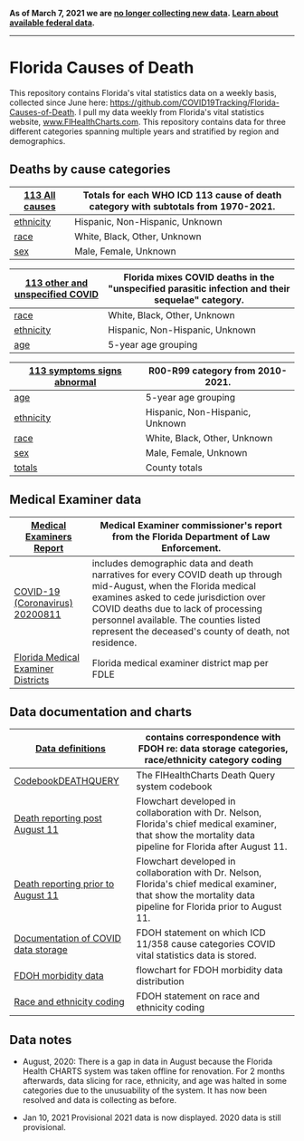 **As of March 7, 2021 we are [no longer collecting new data](https://covidtracking.com/analysis-updates/giving-thanks-and-looking-ahead-our-data-collection-work-is-done). [Learn about available federal data](https://covidtracking.com/analysis-updates/federal-covid-data-101-how-to-find-data).**

---

# Florida Causes of Death
This repository contains Florida's vital statistics data on a weekly basis, collected since June here: https://github.com/COVID19Tracking/Florida-Causes-of-Death. I pull my data weekly from Florida's vital statistics website, www.FlHealthCharts.com. This repository contains data for three different categories spanning multiple years and stratified by region and demographics.

## Deaths by cause categories

[113 All causes](https://github.com/COVID19Tracking/Florida-Causes-of-Death/tree/master/113%20All%20causes) | Totals for each WHO ICD 113 cause of death category with subtotals from 1970-2021.
-------------- | ---------------------------------------------------------------------------------------------------------------
[ethnicity](https://github.com/COVID19Tracking/Florida-Causes-of-Death/tree/master/113%20All%20causes/ethnicity) | Hispanic, Non-Hispanic, Unknown
[race](https://github.com/COVID19Tracking/Florida-Causes-of-Death/tree/master/113%20All%20causes/race) | White, Black, Other, Unknown
[sex](https://github.com/COVID19Tracking/Florida-Causes-of-Death/tree/master/113%20All%20causes/sex) | Male, Female, Unknown
	
[113 other and unspecified COVID](https://github.com/COVID19Tracking/Florida-Causes-of-Death/tree/master/113%20other%20and%20unspecified_COVID) | Florida mixes COVID deaths in the "unspecified parasitic infection and their sequelae" category.
------------------------------- | ------------------------------------------------------------------------------------------------
[race](https://github.com/COVID19Tracking/Florida-Causes-of-Death/tree/master/113%20other%20and%20unspecified_COVID/Sex%20and_or%20Race) | White, Black, Other, Unknown
[ethnicity](https://github.com/COVID19Tracking/Florida-Causes-of-Death/tree/master/113%20other%20and%20unspecified_COVID/Ethnicity) | Hispanic, Non-Hispanic, Unknown
[age](https://github.com/COVID19Tracking/Florida-Causes-of-Death/tree/master/113%20other%20and%20unspecified_COVID/Age) | 5-year age grouping

[113 symptoms signs abnormal](https://github.com/COVID19Tracking/Florida-Causes-of-Death/tree/master/113%20symptoms%20signs%20abnormal) | R00-R99 category from 2010-2021.
--------------------------- | ------------------------------------------------------------------------------------------------------------------------
[age](https://github.com/COVID19Tracking/Florida-Causes-of-Death/tree/master/113%20symptoms%20signs%20abnormal/age) | 5-year age grouping
[ethnicity](https://github.com/COVID19Tracking/Florida-Causes-of-Death/tree/master/113%20symptoms%20signs%20abnormal/ethnicity) | Hispanic, Non-Hispanic, Unknown
[race](https://github.com/COVID19Tracking/Florida-Causes-of-Death/tree/master/113%20symptoms%20signs%20abnormal/race) | White, Black, Other, Unknown
[sex](https://github.com/COVID19Tracking/Florida-Causes-of-Death/tree/master/113%20symptoms%20signs%20abnormal/sex) | Male, Female, Unknown
[totals](https://github.com/COVID19Tracking/Florida-Causes-of-Death/tree/master/113%20symptoms%20signs%20abnormal/totals) | County totals

## Medical Examiner data
[Medical Examiners Report](https://github.com/COVID19Tracking/Florida-Causes-of-Death/tree/master/Medical%20Examiners%20Report) | Medical Examiner commissioner's report from the Florida Department of Law Enforcement.
-------------------------- | ------------------------------------------------------------------------------------------------------------------------------------------
[COVID-19 (Coronavirus) 20200811](https://github.com/COVID19Tracking/Florida-Causes-of-Death/blob/master/Medical%20Examiners%20Report/COVID-19%20(Coronavirus)%2020200811.xlsx) | includes demographic data and death narratives for every COVID death up through mid-August, when the Florida medical examines asked to cede jurisdiction over COVID deaths due to lack of processing personnel available. The counties listed represent the deceased's county of death, not residence.
[Florida Medical Examiner Districts](https://github.com/COVID19Tracking/Florida-Causes-of-Death/blob/master/Medical%20Examiners%20Report/Florida%20Medical%20Examiner%20Districts.pdf)| Florida medical examiner district map per FDLE

## Data documentation and charts

[Data definitions](https://github.com/COVID19Tracking/Florida-Causes-of-Death/tree/master/Data%20definitions) | contains correspondence with FDOH re: data storage categories, race/ethnicity category coding
----------------- | ----------------------------------------------------------------------------------------------------------------------------------------------------
[CodebookDEATHQUERY](https://github.com/COVID19Tracking/Florida-Causes-of-Death/blob/master/Data%20definitions/CodebookDEATHQUERY.pdf) | The FlHealthCharts Death Query system codebook
[Death reporting post August 11](https://github.com/COVID19Tracking/Florida-Causes-of-Death/blob/master/Data%20definitions/Death%20reporting%20post%20August%2011.png) | Flowchart developed in collaboration with Dr. Nelson, Florida's chief medical examiner, that show the mortality data pipeline for Florida after August 11.
[Death reporting prior to August 11](https://github.com/COVID19Tracking/Florida-Causes-of-Death/blob/master/Data%20definitions/Death%20reporting%20prior%20to%20August%2011.png) | Flowchart developed in collaboration with Dr. Nelson, Florida's chief medical examiner, that show the mortality data pipeline for Florida prior to August 11.
[Documentation of COVID data storage](https://github.com/COVID19Tracking/Florida-Causes-of-Death/blob/master/Data%20definitions/Documentation%20of%20COVID%20data%20storage.docx) | FDOH statement on which ICD 11/358 cause categories COVID vital statistics data is stored.
[FDOH morbidity data](https://github.com/COVID19Tracking/Florida-Causes-of-Death/blob/master/Data%20definitions/FDOH%20morbidity%20data.png) | flowchart for FDOH morbidity data distribution
[Race and ethnicity coding](https://github.com/COVID19Tracking/Florida-Causes-of-Death/blob/master/Data%20definitions/Race%20and%20ethnicity%20coding.docx) | FDOH statement on race and ethnicity coding

## Data notes
- August, 2020: There is a gap in data in August because the Florida Health CHARTS system was taken offline for renovation. For 2 months afterwards, data slicing for race, ethnicity, and age was halted in some categories due to the unusuability of the system. It has now been resolved and data is collecting as before.
 
 - Jan 10, 2021 Provisional 2021 data is now displayed. 2020 data is still provisional.
 
 
 
